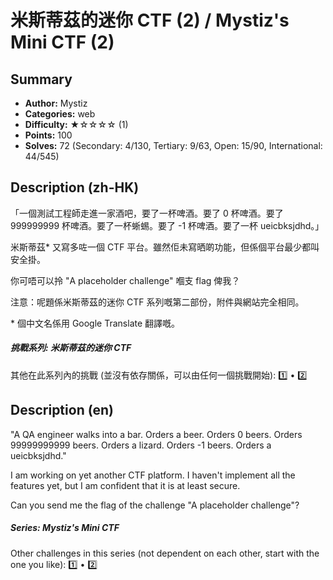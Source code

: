米斯蒂茲的迷你 CTF (2) / Mystiz's Mini CTF (2)
===

## Summary

* **Author:** Mystiz
* **Categories:** web
* **Difficulty:** ★☆☆☆☆ (1)
* **Points:** 100
* **Solves:** 72 (Secondary: 4/130, Tertiary: 9/63, Open: 15/90, International: 44/545)

## Description (zh-HK)

「一個測試工程師走進一家酒吧，要了一杯啤酒。要了 0 杯啤酒。要了 999999999 杯啤酒。要了一杯蜥蜴。要了 -1 杯啤酒。要了一杯 ueicbksjdhd。」

米斯蒂茲* 又寫多咗一個 CTF 平台。雖然佢未寫晒啲功能，但係個平台最少都叫安全掛。

你可唔可以拎 "A placeholder challenge" 嗰支 flag 俾我？

注意：呢題係米斯蒂茲的迷你 CTF 系列嘅第二部份，附件與網站完全相同。

\* 個中文名係用 Google Translate 翻譯嘅。

##### 挑戰系列: 米斯蒂茲的迷你 CTF

其他在此系列內的挑戰 (並沒有依存關係，可以由任何一個挑戰開始): [1️⃣](/challenges/1039332015) • [2️⃣](/challenges/927344357)

## Description (en)

"A QA engineer walks into a bar. Orders a beer. Orders 0 beers. Orders 99999999999 beers. Orders a lizard. Orders -1 beers. Orders a ueicbksjdhd."

I am working on yet another CTF platform. I haven't implement all the features yet, but I am confident that it is at least secure.

Can you send me the flag of the challenge "A placeholder challenge"?

##### Series: Mystiz's Mini CTF

Other challenges in this series (not dependent on each other, start with the one you like): [1️⃣](/challenges/1039332015) • [2️⃣](/challenges/927344357)





